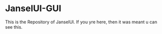 # JanselUI-GUI
This is the Repository of JanselUI.
If you yre here, then it was meant u can see this.

